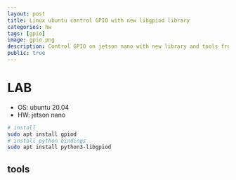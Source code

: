 ```yaml
---
layout: post
title: Linux ubuntu control GPIO with new libgpiod library
categories: hw
tags: [gpio]
image: gpio.png
description: Control GPIO on jetson nano with new library and tools from libgpiod (ubuntu 20.04)
public: true
---
```


# LAB
- OS: ubuntu 20.04
- HW: jetson nano
  

```bash
# install 
sudo apt install gpiod
# install python bindings
sudo apt install python3-libgpiod
```

## tools
